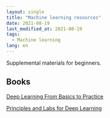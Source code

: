 ```yaml
---
layout: single
title: "Machine learning resources"
date: 2021-08-19
last_modified_at: 2021-08-19
tags:
  - Machine learning
lang: en
---
```


Supplemental materials for beginners.

## Books

[Deep Learning From Basics to Practice](https://www.glassner.com/portfolio/deep-learning-from-basics-to-practice/)

[Principles and Labs for Deep Learning](https://www.elsevier.com/books/principles-and-labs-for-deep-learning/huang/978-0-323-90198-7)
